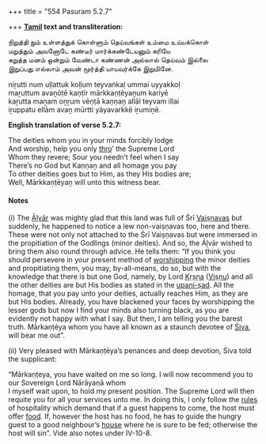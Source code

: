 +++
title = "554 Pasuram 5.2.7"

+++
**[Tamil](/definition/tamil#history "show Tamil definitions") text and transliteration:**

நிறுத்தி நும் உள்ளத்துக் கொள்ளும் தெய்வங்கள் உம்மை உய்யக்கொள்  
மறுத்தும் அவனோடே கண்டீர் மார்க்கண்டேயனும் கரியே  
கறுத்த மனம் ஒன்றும் வேண்டா கண்ணன் அல்லால் தெய்வம் இல்லை  
இறுப்பது எல்லாம் அவன் மூர்த்தி யாயவர்க்கே இறுமினே.

niṟutti num uḷḷattuk koḷḷum teyvaṅkaḷ ummai uyyakkoḷ  
maṟuttum avaṉōṭē kaṇṭīr mārkkaṇṭēyaṉum kariyē  
kaṟutta maṉam oṉṟum vēṇṭā kaṇṇaṉ allāl teyvam illai  
iṟuppatu ellām avaṉ mūrtti yāyavarkkē iṟumiṉē.

**English translation of verse 5.2.7:**

The deities whom you in your minds forcibly lodge  
And worship, help you only [thro](/definition/thro#history "show thro definitions")’ the Supreme Lord  
Whom they revere; Sour you needn’t feel when I say  
There’s no God but Kaṇṇaṉ and all homage you pay  
To other deities goes but to Him, as they His bodies are;  
Well, Mārkkaṇṭēyaṉ will unto this witness bear.

#### Notes

\(i\) The [Āḻvār](/definition/aḻvar#vaishnavism "show Āḻvār definitions") was mighty glad that this land was full of Śrī [Vaiṣṇavas](/definition/vaishnava#vaishnavism "show Vaiṣṇavas definitions") but suddenly, he happened to notice a lew non-vaiṣṇavas too, here and there. These were not only not attached to the Śrī Vaiṣṇavas but were immersed in the propitiation of the Godlings (minor deities). And so, the Āḻvār wished to bring them also round through advice. He tells them: “If you think you should persevere in your present method of [worshipping](/definition/worshipping#history "show worshipping definitions") the minor deities and propitiating them, you may, by-all-means, do so, but with the knowledge that there is but one God, namely, by Lord [Kṛṣṇa](/definition/krishna#vaishnavism "show Kṛṣṇa definitions") ([Viṣṇu](/definition/vishnu#vaishnavism "show Viṣṇu definitions")) and all the other deities are but His bodies as stated in the [upani-ṣad](/definition/upanishad#vaishnavism "show upani-ṣad definitions"). All the homage, that you pay unto your deities, actually reaches Him, as they are but His bodies. Already, you have blackened your faces by worshipping the lesser gods but now I find your minds also turning black, as you are evidently not happy with what I say. But then, I am telling you the barest truth. Mārkaṇṭēya whom you have all known as a staunch devotee of [Śiva](/definition/shiva#vaishnavism "show Śiva definitions"), will bear me out”.

\(ii\) Very pleased with Mārkaṇṭēya’s penances and deep devotion, Śiva told the supplicant:

“Mārkaṇṭeya, you have waited on me so long. I will now recommend you to our Sovereign Lord Nārāyaṇā whom  
I myself wait upon, to hold my present position. The Supreme Lord will then requite you for all your services unto me. In doing this, I only follow the [rules](/definition/rules#history "show rules definitions") of hospitality which demand that if a guest happens to come, the host must offer [food](/definition/food#history "show food definitions"). If, however the host has no food, he has to guide the hungry guest to a good neighbour’s [house](/definition/house#history "show house definitions") where he is sure to be fed; otherwise the host will sin”. Vide also notes under IV-10-8.




